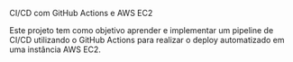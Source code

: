 CI/CD com GitHub Actions e AWS EC2

Este projeto tem como objetivo aprender e implementar um pipeline de CI/CD utilizando o GitHub Actions para realizar o deploy automatizado em uma instância AWS EC2.
